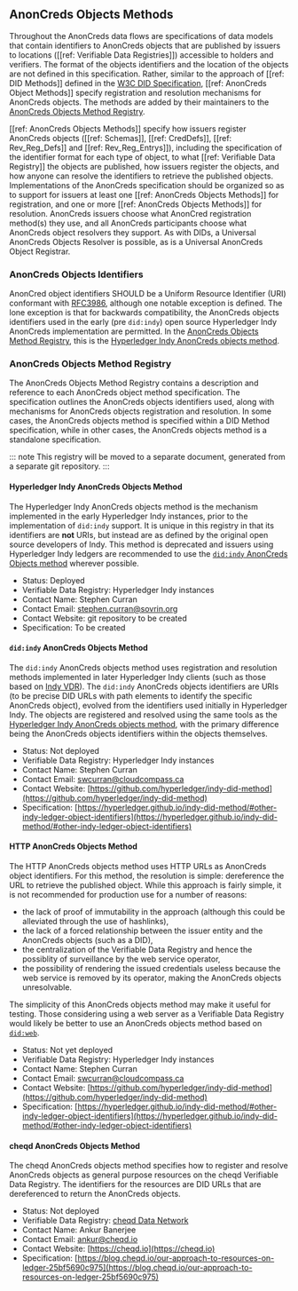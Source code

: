 ## AnonCreds Objects Methods

Throughout the AnonCreds data flows are specifications of data models that
contain identifiers to AnonCreds objects that are published by issuers to
locations ([[ref: Verifiable Data Registries]]) accessible to holders and
verifiers. The format of the objects identifiers and the location of the objects
are not defined in this specification. Rather, similar to the approach of [[ref:
DID Methods]] defined in the [W3C DID
Specification](https://www.w3.org/TR/did-core/), [[ref: AnonCreds Object
Methods]] specify registration and resolution mechanisms for AnonCreds objects.
The methods are added by their maintainers to the [AnonCreds
Objects Method Registry](#anoncreds-objects-method-registry).

[[ref: AnonCreds Objects Methods]] specify how issuers register AnonCreds
objects ([[ref: Schemas]], [[ref: CredDefs]], [[ref: Rev_Reg_Defs]] and [[ref:
Rev_Reg_Entrys]]), including the specification of the identifier format for each
type of object, to what [[ref: Verifiable Data Registry]] the objects are
published, how issuers register the objects, and how anyone can resolve the
identifiers to retrieve the published objects. Implementations of the AnonCreds
specification should be organized so as to support for issuers at least one
[[ref: AnonCreds Objects Methods]] for registration, and one or more [[ref:
AnonCreds Objects Methods]] for resolution. AnonCreds issuers choose what
AnonCred registration method(s) they use, and all AnonCreds participants choose
what AnonCreds object resolvers they support. As with DIDs, a Universal
AnonCreds Objects Resolver is possible, as is a Universal AnonCreds Object
Registrar.

### AnonCreds Objects Identifiers

AnonCred object identifiers SHOULD be a Uniform Resource Identifier (URI)
conformant with [RFC3986](https://www.w3.org/TR/did-core/#bib-rfc3986), although
one notable exception is defined. The lone exception is that for backwards
compatibility, the AnonCreds objects identifiers used in the early (pre
`did:indy`) open source Hyperledger Indy AnonCreds implementation are permitted.
In the [AnonCreds Objects Method Registry](#anoncreds-objects-method-registry),
this is the [Hyperledger Indy AnonCreds objects method](#hyperledger-indy-anoncreds-object-method).

### AnonCreds Objects Method Registry

The AnonCreds Objects Method Registry contains a description and reference to
each AnonCreds object method specification. The specification outlines the
AnonCreds objects identifiers used, along with mechanisms for AnonCreds objects
registration and resolution. In some cases, the AnonCreds objects method is
specified within a DID Method specification, while in other cases, the AnonCreds
objects method is a standalone specification.

::: note
This registry will be moved to a separate document, generated from a separate
git repository.
:::

#### Hyperledger Indy AnonCreds Objects Method

The Hyperledger Indy AnonCreds objects method is the mechanism implemented in
the early Hyperledger Indy instances, prior to the implementation of `did:indy`
support. It is unique in this registry in that its identifiers are **not** URIs,
but instead are as defined by the original open source developers of Indy. This
method is deprecated and issuers using Hyperledger Indy ledgers are recommended
to use the [`did:indy` AnonCreds Objects
method](#didindy-anoncreds-objects-method) wherever possible.

- Status: Deployed
- Verifiable Data Registry: Hyperledger Indy instances
- Contact Name: Stephen Curran
- Contact Email: stephen.curran@sovrin.org
- Contact Website: git repository to be created
- Specification: To be created

#### `did:indy` AnonCreds Objects Method

The `did:indy` AnonCreds objects method uses registration and resolution methods
implemented in later Hyperledger Indy clients (such as those based on [Indy
VDR](https://github.com/hyperledger/indy-vdr)). The `did:indy` AnonCreds objects
identifiers are URIs (to be precise DID URLs with path elements to identify the
specific AnonCreds object), evolved from the identifiers used initially in
Hyperledger Indy. The objects are registered and resolved using the same tools
as the [Hyperledger Indy AnonCreds objects
method](#hyperledger-indy-anoncreds-object-method), with the primary difference
being the AnonCreds objects identifiers within the objects themselves.

- Status: Not deployed
- Verifiable Data Registry: Hyperledger Indy instances
- Contact Name: Stephen Curran
- Contact Email: swcurran@cloudcompass.ca
- Contact Website: [https://github.com/hyperledger/indy-did-method](https://github.com/hyperledger/indy-did-method)
- Specification: [https://hyperledger.github.io/indy-did-method/#other-indy-ledger-object-identifiers](https://hyperledger.github.io/indy-did-method/#other-indy-ledger-object-identifiers)

#### HTTP AnonCreds Objects Method

The HTTP AnonCreds objects method uses HTTP URLs as AnonCreds object
identifiers. For this method, the resolution is simple: dereference the URL
to retrieve the published object. While this approach is fairly simple, it
is not recommended for production use for a number of reasons:

- the lack of proof of immutability in the approach (although this could be
  alleviated through the use of hashlinks),
- the lack of a forced relationship between the issuer entity and the AnonCreds
  objects (such as a DID),
- the centralization of the Verifiable Data Registry and hence the possiblity of
  surveillance by the web service operator,
- the possibility of rendering the issued credentials useless because the web
  service is removed by its operator, making the AnonCreds objects unresolvable.

The simplicity of this AnonCreds objects method may make it useful for testing.
Those considering using a web server as a Verifiable Data Registry would likely
be better to use an AnonCreds objects method based on
[`did:web`](https://w3c-ccg.github.io/did-method-web/).

- Status: Not yet deployed
- Verifiable Data Registry: Hyperledger Indy instances
- Contact Name: Stephen Curran
- Contact Email: swcurran@cloudcompass.ca
- Contact Website: [https://github.com/hyperledger/indy-did-method](https://github.com/hyperledger/indy-did-method)
- Specification: [https://hyperledger.github.io/indy-did-method/#other-indy-ledger-object-identifiers](https://hyperledger.github.io/indy-did-method/#other-indy-ledger-object-identifiers)

#### cheqd AnonCreds Objects Method

The cheqd AnonCreds objects method specifies how to register and resolve
AnonCreds objects as general purpose resources on the cheqd Verifiable Data
Registry. The identifiers for the resources are DID URLs that are dereferenced
to return the AnonCreds objects.

- Status: Not deployed
- Verifiable Data Registry: [cheqd Data Network](https://cheqd.io)
- Contact Name: Ankur Banerjee
- Contact Email: ankur@cheqd.io
- Contact Website: [https://cheqd.io](https://cheqd.io)
- Specification: [https://blog.cheqd.io/our-approach-to-resources-on-ledger-25bf5690c975](https://blog.cheqd.io/our-approach-to-resources-on-ledger-25bf5690c975)
